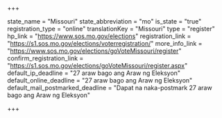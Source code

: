 +++

state_name = "Missouri"
state_abbreviation = "mo"
is_state = "true"
registration_type = "online"
translationKey = "Missouri"
type = "register"
hp_link = "https://www.sos.mo.gov/elections"
registration_link = "https://s1.sos.mo.gov/elections/voterregistration/"
more_info_link = "https://www.sos.mo.gov/elections/goVoteMissouri/register"
confirm_registration_link = "https://s1.sos.mo.gov/elections/goVoteMissouri/register.aspx"
default_ip_deadline = "27 araw bago ang Araw ng Eleksyon"
default_online_deadline = "27 araw bago ang Araw ng Eleksyon"
default_mail_postmarked_deadline = "Dapat na naka-postmark  27 araw bago ang Araw ng Eleksyon"

+++